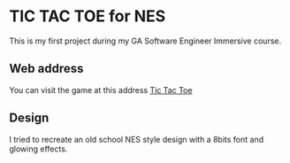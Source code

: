 # TIC TAC TOE for NES

This is my first project during my GA Software Engineer Immersive course.

## Web address

You can visit the game at this address [Tic Tac Toe](https://gcrk.github.io/tictactoe/)

## Design

I tried to recreate an old school NES style design with a 8bits font and glowing effects.
